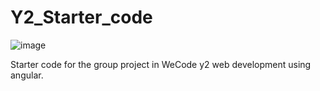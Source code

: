 # Y2_Starter_code
![image](https://github.com/ribhy-bishtawi/Y2-Final-Project/assets/30291556/e4d957fa-b6b1-4225-95a2-57f359b348a8)

Starter code for the group project in WeCode y2 web development using angular.
